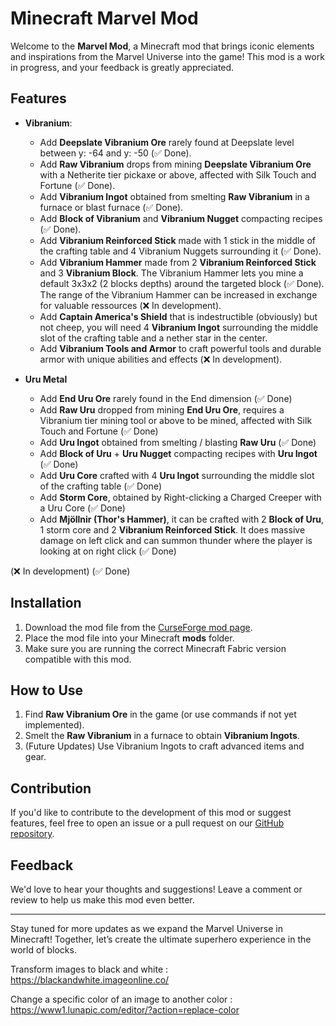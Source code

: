 # Minecraft Marvel Mod

Welcome to the **Marvel Mod**, a Minecraft mod that brings iconic elements and
inspirations from the Marvel Universe into the game! This mod is a work in progress,
and your feedback is greatly appreciated.

## Features
- **Vibranium**: 
  - Add **Deepslate Vibranium Ore** rarely found at Deepslate level between y: -64 and
    y: -50 (✅ Done).
  - Add **Raw Vibranium** drops from mining **Deepslate Vibranium Ore** with a Netherite
    tier pickaxe or above, affected with Silk Touch and Fortune (✅ Done).
  - Add **Vibranium Ingot** obtained from smelting **Raw Vibranium** in a furnace or
    blast furnace (✅ Done).
  - Add **Block of Vibranium** and **Vibranium Nugget** compacting recipes (✅ Done).
  - Add **Vibranium Reinforced Stick** made with 1 stick in the middle of the crafting
    table and 4 Vibranium Nuggets surrounding it (✅ Done).
  - Add **Vibranium Hammer** made from 2 **Vibranium Reinforced Stick** and 3 **Vibranium
    Block**. The Vibranium Hammer lets you mine a default 3x3x2 (2 blocks depths) around
    the targeted block (✅ Done). The range of the Vibranium Hammer can be increased in exchange
    for valuable ressources (❌ In development).
  - Add **Captain America's Shield** that is indestructible (obviously) but not cheep,
    you will need 4 **Vibranium Ingot** surrounding the middle slot of the crafting
    table and a nether star in the center.
  - Add **Vibranium Tools and Armor** to craft powerful tools and durable armor with
    unique abilities and effects (❌ In development).

- **Uru Metal**
  - Add **End Uru Ore** rarely found in the End dimension (✅ Done)
  - Add **Raw Uru** dropped from mining **End Uru Ore**, requires a Vibranium tier mining
    tool or above to be mined, affected with Silk Touch and Fortune (✅ Done)
  - Add **Uru Ingot** obtained from smelting / blasting **Raw Uru** (✅ Done)
  - Add **Block of Uru** + **Uru Nugget** compacting recipes with **Uru Ingot** (✅ Done)
  - Add **Uru Core** crafted with 4 **Uru Ingot** surrounding the middle slot of the
    crafting table (✅ Done)
  - Add **Storm Core**, obtained by Right-clicking a Charged Creeper with a Uru Core
    (✅ Done)
  - Add **Mjöllnir (Thor's Hammer)**, it can be crafted with 2 **Block of Uru**,
    1 storm core and 2 **Vibranium Reinforced Stick**. It does massive damage on left
    click and can summon thunder where the player is looking at on right click (✅ Done)

(❌ In development)
(✅ Done)

## Installation
1. Download the mod file from the [CurseForge mod page](https://legacy.curseforge.com/minecraft/mc-mods/the-marvel-mod).
2. Place the mod file into your Minecraft **mods** folder.
3. Make sure you are running the correct Minecraft Fabric version compatible with this mod.

## How to Use
1. Find **Raw Vibranium Ore** in the game (or use commands if not yet implemented).
2. Smelt the **Raw Vibranium** in a furnace to obtain **Vibranium Ingots**.
3. (Future Updates) Use Vibranium Ingots to craft advanced items and gear.

## Contribution
If you'd like to contribute to the development of this mod or suggest features, feel free to open an issue or a pull request on our [GitHub repository](https://github.com/Prolux1/MinecraftMarvelMod).

## Feedback
We'd love to hear your thoughts and suggestions! Leave a comment or review to help us make this mod even better.

---

Stay tuned for more updates as we expand the Marvel Universe in Minecraft! Together, let’s create the ultimate superhero experience in the world of blocks.


Transform images to black and white : https://blackandwhite.imageonline.co/

Change a specific color of an image to another color : https://www1.lunapic.com/editor/?action=replace-color
